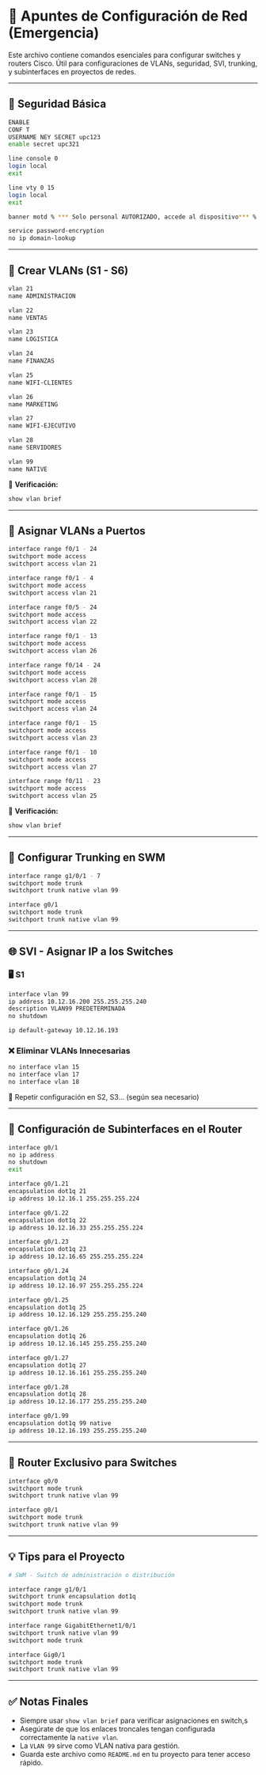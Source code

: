 # 📘 Apuntes de Configuración de Red (Emergencia)

Este archivo contiene comandos esenciales para configurar switches y routers Cisco. Útil para configuraciones de VLANs, seguridad, SVI, trunking, y subinterfaces en proyectos de redes.

---

## 🔐 Seguridad Básica

```bash
ENABLE
CONF T
USERNAME NEY SECRET upc123
enable secret upc321

line console 0
login local
exit

line vty 0 15
login local
exit

banner motd % *** Solo personal AUTORIZADO, accede al dispositivo*** %

service password-encryption
no ip domain-lookup
```

---

## 🧱 Crear VLANs (S1 - S6)

```bash
vlan 21
name ADMINISTRACION

vlan 22
name VENTAS

vlan 23
name LOGISTICA

vlan 24
name FINANZAS

vlan 25
name WIFI-CLIENTES

vlan 26
name MARKETING

vlan 27
name WIFI-EJECUTIVO

vlan 28
name SERVIDORES

vlan 99
name NATIVE
```

📄 **Verificación:**

```bash
show vlan brief
```

---

## 🧷 Asignar VLANs a Puertos

```bash
interface range f0/1 - 24
switchport mode access
switchport access vlan 21

interface range f0/1 - 4
switchport mode access
switchport access vlan 21

interface range f0/5 - 24
switchport mode access
switchport access vlan 22

interface range f0/1 - 13
switchport mode access
switchport access vlan 26

interface range f0/14 - 24
switchport mode access
switchport access vlan 28

interface range f0/1 - 15
switchport mode access
switchport access vlan 24

interface range f0/1 - 15
switchport mode access
switchport access vlan 23

interface range f0/1 - 10
switchport mode access
switchport access vlan 27

interface range f0/11 - 23
switchport mode access
switchport access vlan 25
```

📄 **Verificación:**

```bash
show vlan brief
```

---

## 🔀 Configurar Trunking en SWM

```bash
interface range g1/0/1 - 7
switchport mode trunk
switchport trunk native vlan 99

interface g0/1
switchport mode trunk
switchport trunk native vlan 99
```

---

## 🌐 SVI - Asignar IP a los Switches

### 🖥️ S1

```bash
interface vlan 99
ip address 10.12.16.200 255.255.255.240
description VLAN99 PREDETERMINADA
no shutdown

ip default-gateway 10.12.16.193
```

### ❌ Eliminar VLANs Innecesarias

```bash
no interface vlan 15
no interface vlan 17
no interface vlan 18
```

📌 Repetir configuración en S2, S3... (según sea necesario)

---

## 🚦 Configuración de Subinterfaces en el Router

```bash
interface g0/1
no ip address
no shutdown
exit

interface g0/1.21
encapsulation dot1q 21
ip address 10.12.16.1 255.255.255.224

interface g0/1.22
encapsulation dot1q 22
ip address 10.12.16.33 255.255.255.224

interface g0/1.23
encapsulation dot1q 23
ip address 10.12.16.65 255.255.255.224

interface g0/1.24
encapsulation dot1q 24
ip address 10.12.16.97 255.255.255.224

interface g0/1.25
encapsulation dot1q 25
ip address 10.12.16.129 255.255.255.240

interface g0/1.26
encapsulation dot1q 26
ip address 10.12.16.145 255.255.255.240

interface g0/1.27
encapsulation dot1q 27
ip address 10.12.16.161 255.255.255.240

interface g0/1.28
encapsulation dot1q 28
ip address 10.12.16.177 255.255.255.240

interface g0/1.99
encapsulation dot1q 99 native
ip address 10.12.16.193 255.255.255.240
```

---

## 🚧 Router Exclusivo para Switches

```bash
interface g0/0
switchport mode trunk
switchport trunk native vlan 99

interface g0/1
switchport mode trunk
switchport trunk native vlan 99
```

---

## 💡 Tips para el Proyecto

```bash
# SWM - Switch de administración o distribución

interface range g1/0/1
switchport trunk encapsulation dot1q 
switchport mode trunk
switchport trunk native vlan 99

interface range GigabitEthernet1/0/1
switchport trunk native vlan 99
switchport mode trunk

interface Gig0/1
switchport mode trunk
switchport trunk native vlan 99
```

---

## ✅ Notas Finales

- Siempre usar `show vlan brief` para verificar asignaciones en switch,s
- Asegúrate de que los enlaces troncales tengan configurada correctamente la `native vlan`.
- La `VLAN 99` sirve como VLAN nativa para gestión.
- Guarda este archivo como `README.md` en tu proyecto para tener acceso rápido.
